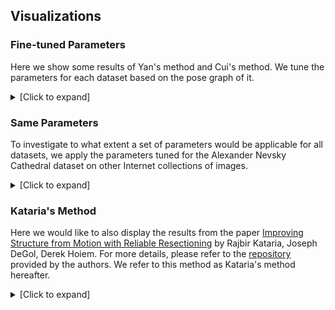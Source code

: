 ## Visualizations

### Fine-tuned Parameters

Here we show some results of Yan's method and Cui's method. We tune the parameters for each dataset based on the pose graph of it. 

<details>
<summary>[Click to expand]</summary>

The gif on the upper left displays the images in each dataset. The gif on the upper right is the reconstructions from the `colmap` with default parameters. The bottom left and the bottom right gifs display the reconstructions after disambiguation with Yan's method and Cui's method, respectively.

<!--
One thing worth noticing is that the parameters used for different datasets are different: we kind of cheat by tuning the parameters based on the pose graphs.
-->

#### Books

<p float="left">
    <img src="visualizations/books_dat.gif" width="49%", alt="Books Dataset">
    <img src="visualizations/books_ori.gif" width="49%", alt="Books COLMAP">
</p>
<p float="left">
    <img src="visualizations/books_yan.gif" width="49%", alt="Books Yan's Method">
    <img src="visualizations/books_cui.gif" width="49%", alt="Books Cui's Method">
</p>

#### Cereal

<p float="left">
    <img src="visualizations/cereal_dat.gif" width="49%", alt="Cereal Dataset">
    <img src="visualizations/cereal_ori.gif" width="49%", alt="Cereal COLMAP">
</p>
<p float="left">
    <img src="visualizations/cereal_yan.gif" width="49%", alt="Cereal Yan's Method">
    <img src="visualizations/cereal_cui.gif" width="49%", alt="Cereal Cui's Method">
</p>

#### Cup

<p float="left">
    <img src="visualizations/cup_dat.gif" width="49%", alt="Cup Dataset">
    <img src="visualizations/cup_ori.gif" width="49%", alt="Cup COLMAP">
</p>
<p float="left">
    <img src="visualizations/cup_yan.gif" width="49%", alt="Cup Yan's Method">
    <img src="visualizations/cup_cui.gif" width="49%", alt="Cup Cui's Method">
</p>

#### Desk

<p float="left">
    <img src="visualizations/desk_dat.gif" width="49%", alt="Desk Dataset">
    <img src="visualizations/desk_ori.gif" width="49%", alt="Desk COLMAP">
</p>
<p float="left">
    <img src="visualizations/desk_yan.gif" width="49%", alt="Desk Yan's Method">
    <img src="visualizations/desk_cui.gif" width="49%", alt="Desk Cui's Method">
</p>

(the image on the most left is misregistered with `colmap`, while it is corrected with either one of the two methods)

#### Oats

<p float="left">
    <img src="visualizations/oats_dat.gif" width="49%", alt="Oats Dataset">
    <img src="visualizations/oats_ori.gif" width="49%", alt="Oats COLMAP">
</p>
<p float="left">
    <img src="visualizations/oats_yan.gif" width="49%", alt="Oats Yan's Method">
    <img src="visualizations/oats_cui.gif" width="49%", alt="Oats Cui's Method">
</p>

(both methods failed as the ground truth should be something like a sequence instead of two sequences in parallel)

#### Street

<p float="left">
    <img src="visualizations/street_dat.gif" width="49%", alt="Street Dataset">
    <img src="visualizations/street_ori.gif" width="49%", alt="Street COLMAP">
</p>
<p float="left">
    <img src="visualizations/street_yan.gif" width="49%", alt="Street Yan's Method">
    <img src="visualizations/street_cui.gif" width="49%", alt="Street Cui's Method">
</p>

#### Temple of Heaven

<p float="left">
    <img src="visualizations/ToH_dat.gif" width="49%", alt="ToH Dataset">
    <img src="visualizations/ToH_ori.gif" width="49%", alt="ToH COLMAP">
</p>
<p float="left">
    <img src="visualizations/ToH_yan.gif" width="49%", alt="ToH Yan's Method">
    <img src="visualizations/ToH_cui.gif" width="49%", alt="ToH Cui's Method">
</p>

#### Alexander Nevsky Cathedral

<p float="left">
    <img src="visualizations/alex_dat.gif" width="49%", alt="Alexander Nevsky Cathedral Dataset">
    <img src="visualizations/alex_ori.gif" width="49%", alt="Alexander Nevsky Cathedral COLMAP">
</p>
<p float="left">
    <img src="visualizations/alex_yan.gif" width="49%", alt="Alexander Nevsky Cathedral Yan's Method">
    <img src="visualizations/alex_cui.gif" width="49%", alt="Alexander Nevsky Cathedral Cui's Method">
</p>

</details>

### Same Parameters

To investigate to what extent a set of parameters would be applicable for all datasets, we apply the parameters tuned for the Alexander Nevsky Cathedral dataset on other Internet collections of images.

<details>
<summary>[Click to expand]</summary>

#### Arc de Triomphe

<p float="left">
    <img src="visualizations/arc_de_triomphe_1.jpg" width="49%">
    <img src="visualizations/arc_de_triomphe_2.jpg" width="49%">
</p>
<p float="left">
    <img src="visualizations/arc_de_triomphe.png" width="100%">
</p>

### Berliner Dom

<p float="left">
    <img src="visualizations/berliner_dom_1.jpg" width="49%">
    <img src="visualizations/berliner_dom_2.jpg" width="49%">
</p>
<p float="left">
    <img src="visualizations/berliner_dom.png" width="100%">
</p>

#### Big Ben

<p float="left">
    <img src="visualizations/big_ben_1.jpg" width="49%">
    <img src="visualizations/big_ben_2.jpg" width="49%">
</p>
<p float="left">
    <img src="visualizations/big_ben.png" width="100%">
</p>

#### Brandenburg Gate

<p float="left">
    <img src="visualizations/brandenburg_gate_1.jpg" width="49%">
    <img src="visualizations/brandenburg_gate_2.jpg" width="49%">
</p>
<p float="left">
    <img src="visualizations/brandenburg_gate.png" width="100%">
</p>

(With a proper choice of the threshold, we can disambiguate the model into several parts.)

#### Church of Savior on the Spilled Blood

<p float="left">
    <img src="visualizations/church_on_spilled_blood_1.jpg" width="49%">
    <img src="visualizations/church_on_spilled_blood_2.jpg" width="49%">
</p>
<p float="left">
    <img src="visualizations/church_on_spilled_blood.png" width="100%">
</p>

(With a proper choice of the threshold, we can disambiguate the model into several parts.)

#### Radcliffe Camera

<p float="left">
    <img src="visualizations/radcliffe_camera_1.jpg" width="49%">
    <img src="visualizations/radcliffe_camera_2.jpg" width="49%">
</p>
<p float="left">
    <img src="visualizations/radcliffe_camera.png" width="100%">
</p>

(The correct reconstruction is split into two parts due to the lack of transitional camera views)

</details>

### Kataria's Method

Here we would like to also display the results from the paper [Improving Structure from Motion with Reliable Resectioning](https://rajbirkataria.com/assets/ImprovingStructurefromMotionwithReliableResectioning.pdf) by Rajbir Kataria, Joseph DeGol, Derek Hoiem. For more details, please refer to the [repository](https://github.com/rajkataria/ReliableResectioning) provided by the authors. We refer to this method as Kataria's method hereafter.

<details>
<summary>[Click to expand]</summary>

Based on the observation that longer tracks are more likely to contain wrong matches, the authors propose to use a track-length-adjusted number of matches as the criterion for the next view selection. More importantly, the initial pose of the image to be registered will rely only on 3D points from reliable images instead of all triangulated points. This is important as our experiments show that a correct registration order does not necessarily lead to a correct reconstruction. This method only contains two parameters to be set: the track length discount factor &lambda; and the reliable image threshold &tau;. More significantly, the same set of parameters could work on many different scenes, greatly reducing the burden of tuning parameters for the above mentioned two methods.

For a fair comparison, we investigate the changed files in the original repository and integrate them with the current version of colmap with small modifications. We run the `exhaustive_matcher` instead of `vocab_tree_matcher` as done in previous methods. Since the parameters provided by the author are tuned for OpenSfm, we also tried to tune the parameters (&lambda; changed from 0.5 to 0.3, &tau; changed from 2.0 to 1.3) for colmap on the cup and the oats dataset. The results are shown below:

#### Cup

<p float="left">
    <img src="visualizations/cup_rr.png" width="49%">
    <img src="visualizations/cup_rr_tune.png" width="49%">
</p>
(The reconstruction on the left is with the parameters provided by the authors, while the one on the right is with the parameters tuned by us)

#### Oats

<p float="left">
    <img src="visualizations/oats_rr.png" width="49%">
    <img src="visualizations/oats_rr_tune.png" width="49%">
</p>
(The reconstruction on the left is with the parameters provided by the authors, while the one on the right is with the parameters tuned by us. Note that we did not find a set of suitable parameters for Yan's or Cui's method to disambiguate this scene)

#### Results on Large Scale Datasets

However, when we use these two sets of parameters on the large scale Internet datasets provided by Heinly et al, both sets of the parameters give us similar reconstructions and they are somewhat inferior to what we can get from Yan's or Cui's method:

#### Alexander Nevsky Cathedral

<p float="left">
    <img src="visualizations/alex_rr_tune.png" width="49%">
    <img src="visualizations/alex_yan.png" width="49%">
</p>

(In the left reconstruction, some of the misregistered cameras should be placed in the blue circle to create a correct reconstruction like the one on the right)

#### Big Ben

<p float="left">
    <img src="visualizations/big_ben_rr_tune.png" width="49%">
    <img src="visualizations/big_ben_cui.png" width="49%">
</p>

(Note the suspicious wall in the blue circle in the left reconstruction, which should be an empty street as in the right reconstruction)

#### Radcliffe Camera

<p float="left">
    <img src="visualizations/radcliffe_camera_rr_tune_yan.png" width="100%">
</p>

(This set of parameters for Kataria's method cannot distinguish the two sides of Radcliffe Camera, while Yan's method and Cui's method work)

### Reproduction

For the reproduction of the above results for Kataria's method, we put the changed/added files in the [reliable_resectioning](./reliable_resectioning/src) folder. You can merge all the files in this directory with colmap's source code and then compile it. We also provide a [bash script example](./scripts/reliable_resectioning_exhaustive_colmap.sh) for generating sparse reconstruction with the newly compiled colmap.

</details>